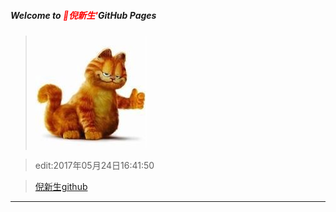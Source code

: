 ##### Welcome to <span style="color:red">🍎倪新生'</span>GitHub Pages
>![](logo.png)

>edit:2017年05月24日16:41:50

>[倪新生github](https://github.com/wvqusrtg)

>

---